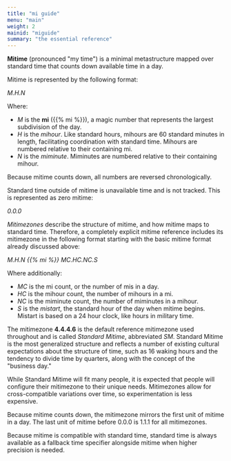 ```yaml
---
title: "mi guide"
menu: "main"
weight: 2 
mainid: "miguide"
summary: "the essential reference"
---
```


**Mitime** (pronounced "my time") is a minimal metastructure mapped over standard time that counts down available time in a day.

Mitime is represented by the following format:  

*M.H.N* 

Where:
- *M* is the **mi** ({{% mi %}}), a magic number that represents the largest subdivision of the day.
- *H* is the *mihour*. Like standard hours, mihours are 60 standard minutes in length, facilitating coordination with standard time. Mihours are numbered relative to their containing mi.
- *N* is the *miminute*. Miminutes are numbered relative to their containing mihour. 

Because mitime counts down, all numbers are reversed chronologically.

Standard time outside of mitime is unavailable time and is not tracked. This is represented as zero mitime:

*0.0.0*

*Mitimezones* describe the structure of mitime, and how mitime maps to standard time. Therefore, a completely explicit mitime reference includes its mitimezone in the following format starting with the basic mitime format already discussed above:

*M.H.N {{% mi %}} MC.HC.NC.S* 

Where additionally:
- *MC* is the mi count, or the number of mis in a day.
- *HC* is the mihour count, the number of mihours in a mi.
- *NC* is the miminute count, the number of miminutes in a mihour.
- *S* is the *mistart*, the standard hour of the day when mitime begins. Mistart is based on a 24 hour clock, like hours in military time.  

The mitimezone **4.4.4.6** is the default reference mitimezone used throughout and is called *Standard Mitime*, abbreviated *SM*. Standard Mitime is the most generalized structure and reflects a number of existing cultural expectations about the structure of time, such as 16 waking hours and the tendency to divide time by quarters, along with the concept of the "business day." 

While Standard Mitime will fit many people, it is expected that people will configure their mitimezone to their unique needs. Mitimezones allow for cross-compatible variations over time, so experimentation is less expensive.

Because mitime counts down, the mitimezone mirrors the first unit of mitime in a day. The last unit of mitime before 0.0.0 is 1.1.1 for all mitimezones. 

Because mitime is compatible with standard time, standard time is always available as a fallback time specifier alongside mitime when higher precision is needed.


